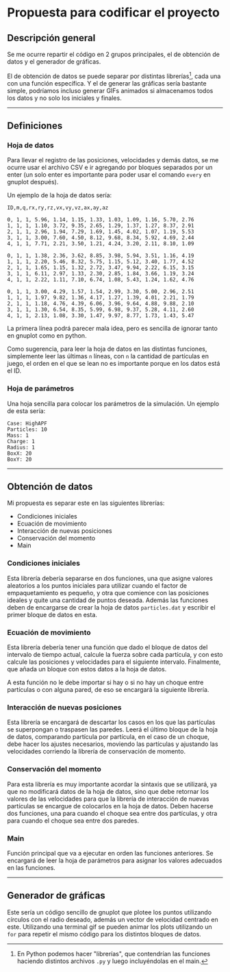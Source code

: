 #   Propuesta para codificar el proyecto

##  Descripción general

Se me ocurre repartir el código en 2 grupos principales, el de obtención de datos y el generador de gráficas.

El de obtención de datos se puede separar por distintas librerías[^1], cada una con una función específica. Y el de generar las gráficas sería bastante simple, podríamos incluso generar GIFs animados si almacenamos todos los datos y no solo los iniciales y finales.

[^1]: En Python podemos hacer "librerías", que contendrían las funciones haciendo distintos archivos ```.py``` y luego incluyéndolas en el main.

***

##  Definiciones

###  Hoja de datos

Para llevar el registro de las posiciones, velocidades y demás datos, se me ocurre usar el archivo CSV e ir agregando por bloques separados por un enter (un solo enter es importante para poder usar el comando ```every``` en gnuplot después).

Un ejemplo de la hoja de datos sería:

```
ID,m,q,rx,ry,rz,vx,vy,vz,ax,ay,az

0, 1, 1, 5.96, 1.14, 1.15, 1.33, 1.03, 1.09, 1.16, 5.70, 2.76
1, 1, 1, 1.10, 3.72, 9.35, 2.65, 1.29, 1.37, 1.27, 8.37, 2.91
2, 1, 1, 2.96, 1.94, 7.29, 1.69, 1.45, 4.02, 1.07, 1.19, 5.53
3, 1, 1, 3.00, 7.60, 4.50, 8.12, 9.68, 8.34, 5.92, 4.69, 2.44
4, 1, 1, 7.71, 2.21, 3.50, 1.21, 4.24, 3.20, 2.11, 8.10, 1.09

0, 1, 1, 1.38, 2.36, 3.62, 8.85, 3.98, 5.94, 3.51, 1.16, 4.19
1, 1, 1, 2.20, 5.46, 8.32, 5.75, 1.15, 5.12, 3.40, 1.77, 4.52
2, 1, 1, 1.65, 1.15, 1.32, 2.72, 3.47, 9.94, 2.22, 6.15, 3.15
3, 1, 1, 6.11, 2.97, 1.33, 2.30, 2.85, 1.84, 3.66, 1.19, 3.24
4, 1, 1, 2.22, 1.11, 7.10, 6.74, 1.08, 5.43, 1.24, 1.62, 4.76

0, 1, 1, 3.00, 4.29, 1.57, 1.54, 2.99, 3.30, 5.00, 2.96, 2.51
1, 1, 1, 1.97, 9.82, 1.36, 4.17, 1.27, 1.39, 4.01, 2.21, 1.79
2, 1, 1, 1.18, 4.76, 4.39, 6.06, 3.96, 9.64, 4.88, 9.88, 2.10
3, 1, 1, 1.30, 6.54, 8.35, 5.99, 6.98, 9.37, 5.28, 4.11, 2.60
4, 1, 1, 2.13, 1.08, 3.30, 1.47, 9.97, 8.77, 1.73, 1.43, 5.47
```

La primera línea podrá parecer mala idea, pero es sencilla de ignorar tanto en gnuplot como en python.

Como sugerencia, para leer la hoja de datos en las distintas funciones, simplemente leer las últimas ```n``` líneas, con ```n``` la cantidad de partículas en juego, el orden en el que se lean no es importante porque en los datos está el ID.

###  Hoja de parámetros
Una hoja sencilla para colocar los parámetros de la simulación. Un ejemplo de esta sería:

```
Case: HighAPF
Particles: 10
Mass: 1
Charge: 1
Radius: 1
BoxX: 20
BoxY: 20
```

***

##  Obtención de datos

Mi propuesta es separar este en las siguientes librerías:

*   Condiciones iniciales
*   Ecuación de movimiento
*   Interacción de nuevas posiciones
*   Conservación del momento
*   Main

### Condiciones iniciales
Esta librería debería separarse en dos funciones, una que asigne valores aleatorios a los puntos iniciales para utilizar cuando el factor de empaquetamiento es pequeño, y otra que comience con las posiciones ideales y quite una cantidad de puntos deseada. Además las funciones deben de encargarse de crear la hoja de datos ```particles.dat``` y escribir el primer bloque de datos en esta.

### Ecuación de movimiento
Esta librería debería tener una función que dado el bloque de datos del intervalo de tiempo actual, calcule la fuerza sobre cada partícula, y con esto calcule las posiciones y velocidades para el siguiente intervalo. Finalmente, que añada un bloque con estos datos a la hoja de datos.

A esta función no le debe importar si hay o si no hay un choque entre partículas o con alguna pared, de eso se encargará la siguiente librería.

### Interacción de nuevas posiciones
Esta librería se encargará de descartar los casos en los que las partículas se superpongan o traspasen las paredes. Leerá el último bloque de la hoja de datos, comparando partícula por partícula, en el caso de un choque, debe hacer los ajustes necesarios, moviendo las partículas y ajustando las velocidades corriendo la librería de conservación de momento. 

### Conservación del momento
Para esta librería es muy importante acordar la sintaxis que se utilizará, ya que no modificará datos de la hoja de datos, sino que debe retornar los valores de las velocidades para que la librería de interacción de nuevas partículas se encargue de colocarlos en la hoja de datos. Deben hacerse dos funciones, una para cuando el choque sea entre dos partículas, y otra para cuando el choque sea entre dos paredes.

### Main
Función principal que va a ejecutar en orden las funciones anteriores. Se encargará de leer la hoja de parámetros para asignar los valores adecuados en las funciones.

*** 

##  Generador de gráficas
Este sería un código sencillo de gnuplot que plotee los puntos utilizando círculos con el radio deseado, además un vector de velocidad centrado en este. Utilizando una terminal gif se pueden animar los plots utilizando un ```for``` para repetir el mismo código para los distintos bloques de datos.